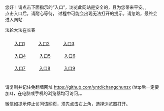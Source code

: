 您好！请点击下面指示的“入口”，浏览此网站是安全的，且为您带来平安。。 <br/>
点击入口后，请耐心等待， 过程中可能会出现无法打开的提示，请忽略，最终会进入网站. </br>

法轮大法在长春<br/>
<div style="padding:10px"><a style="margin:20px" target="_blank" href="https://d1saolazp811rz.cloudfront.net/2Qpsp?dtpxufe" id="ccLink1" rel="nofollow">入口1</a> <a target="_blank" style="margin:20px" href="https://d2ngjkujy7e9x3.cloudfront.net/2Qpsp?caqvxrlx" id="ccLink2" rel="nofollow">入口2</a> <a style="margin:20px" target="_blank" href="https://d2vqk3qciycf1r.cloudfront.net/2Qpsp?gibyqo" id="ccLink3" rel="nofollow">入口3</a></div>

<div style="padding:10px" ><a style="margin:20px" target="_blank" href="https://d1saolazp811rz.cloudfront.net/2Qpsp?dtpxufe" id="ccLink4" rel="nofollow">入口4</a> <a style="margin:20px" href="https://d2ngjkujy7e9x3.cloudfront.net/2Qpsp?caqvxrlx" target="_blank" id="ccLink5" rel="nofollow">入口5</a> <a style="margin:20px" href="https://d2vqk3qciycf1r.cloudfront.net/2Qpsp?gibyqo" target="_blank" id="ccLink6" rel="nofollow">入口6</a></div>

<div style="padding:10px"><a style="margin:20px" target="_blank" href="https://d1saolazp811rz.cloudfront.net/2Qpsp?dtpxufe" id="ccLink7" rel="nofollow">入口7</a> <a style="margin:20px" href="https://d2ngjkujy7e9x3.cloudfront.net/2Qpsp?caqvxrlx" target="_blank" id="ccLink8" rel="nofollow">入口8</a> <a style="margin:20px" target="_blank" href="https://d2vqk3qciycf1r.cloudfront.net/2Qpsp?gibyqo" id="ccLink9" rel="nofollow">入口9</a></div>

<br/>



请复制并记住免翻墙网址 https://github.com/yntd/changchunzx (http后一定要加s)，在电脑或手机的浏览器均可访问。。<br/>

微信如提示停止访问该网页，须先点击右上角，选择浏览器打开。
